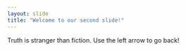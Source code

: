```yaml
---
layout: slide
title: "Welcome to our second slide!"
---
```

Truth is stranger than fiction.
Use the left arrow to go back!
